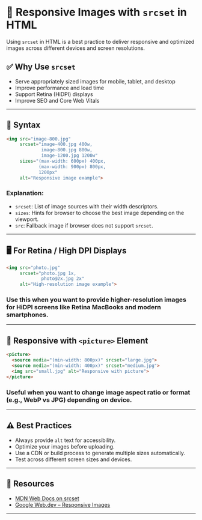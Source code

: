 # 📸 Responsive Images with `srcset` in HTML

Using `srcset` in HTML is a best practice to deliver responsive and optimized images across different devices and screen resolutions.

## ✅ Why Use `srcset`

- Serve appropriately sized images for mobile, tablet, and desktop
- Improve performance and load time
- Support Retina (HiDPI) displays
- Improve SEO and Core Web Vitals

---

## 🔧 Syntax

```html
<img src="image-800.jpg"
     srcset="image-400.jpg 400w,
             image-800.jpg 800w,
             image-1200.jpg 1200w"
     sizes="(max-width: 600px) 400px,
            (max-width: 900px) 800px,
            1200px"
     alt="Responsive image example">
````

### Explanation:

* `srcset`: List of image sources with their width descriptors.
* `sizes`: Hints for browser to choose the best image depending on the viewport.
* `src`: Fallback image if browser does not support `srcset`.

---

## 🖥️ For Retina / High DPI Displays

```html
<img src="photo.jpg"
     srcset="photo.jpg 1x,
             photo@2x.jpg 2x"
     alt="High-resolution image example">
```

### Use this when you want to provide higher-resolution images for HiDPI screens like Retina MacBooks and modern smartphones.

---

## 📱 Responsive with `<picture>` Element

```html
<picture>
  <source media="(min-width: 800px)" srcset="large.jpg">
  <source media="(min-width: 400px)" srcset="medium.jpg">
  <img src="small.jpg" alt="Responsive with picture">
</picture>
```

### Useful when you want to change image **aspect ratio** or **format** (e.g., WebP vs JPG) depending on device.

---

## ⚠️ Best Practices

* Always provide `alt` text for accessibility.
* Optimize your images before uploading.
* Use a CDN or build process to generate multiple sizes automatically.
* Test across different screen sizes and devices.

---

## 💬 Resources

* [MDN Web Docs on srcset](https://developer.mozilla.org/en-US/docs/Learn/HTML/Multimedia_and_embedding/Responsive_images)
* [Google Web.dev – Responsive Images](https://web.dev/serve-responsive-images/)

---

